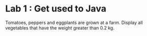# Lab 1 : Get used to Java

Tomatoes, peppers and eggplants are grown at a farm.
Display all vegetables that have the weight greater than 0.2 kg.
